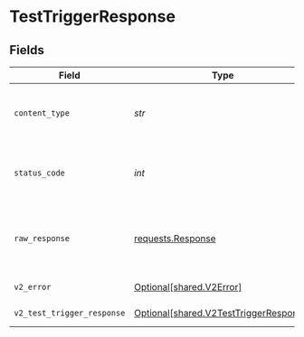 # TestTriggerResponse


## Fields

| Field                                                                                  | Type                                                                                   | Required                                                                               | Description                                                                            |
| -------------------------------------------------------------------------------------- | -------------------------------------------------------------------------------------- | -------------------------------------------------------------------------------------- | -------------------------------------------------------------------------------------- |
| `content_type`                                                                         | *str*                                                                                  | :heavy_check_mark:                                                                     | HTTP response content type for this operation                                          |
| `status_code`                                                                          | *int*                                                                                  | :heavy_check_mark:                                                                     | HTTP response status code for this operation                                           |
| `raw_response`                                                                         | [requests.Response](https://requests.readthedocs.io/en/latest/api/#requests.Response)  | :heavy_minus_sign:                                                                     | Raw HTTP response; suitable for custom response parsing                                |
| `v2_error`                                                                             | [Optional[shared.V2Error]](../../models/shared/v2error.md)                             | :heavy_minus_sign:                                                                     | General error                                                                          |
| `v2_test_trigger_response`                                                             | [Optional[shared.V2TestTriggerResponse]](../../models/shared/v2testtriggerresponse.md) | :heavy_minus_sign:                                                                     | Test a trigger                                                                         |